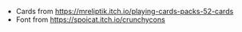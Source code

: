 - Cards from https://mreliptik.itch.io/playing-cards-packs-52-cards
- Font from https://spoicat.itch.io/crunchycons